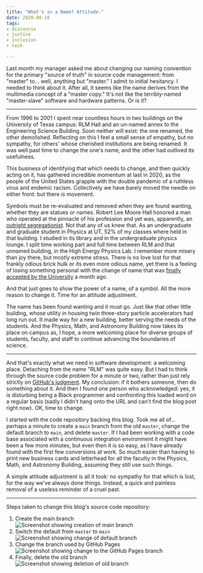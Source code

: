 ```yaml
---
title: "What's in a Name? Attitude."
date: 2020-08-18
tags:
- discourse
- justice
- inclusion
- tech

---
```


Last month my manager asked me about changing our naming convention for the
primary "source of truth" in source code management: from "master" to… well,
anything but "master." I admit to initial hesitancy. I needed to think about it.
After all, it seems like the name derives from the multimedia concept of a
"master copy." It's not like the terribly-named "master-slave" software and
hardware patterns. Or is it?

<!-- truncate -->

---

From 1996 to 2001 I spent near countless hours in two buildings on the
University of Texas campus: RLM Hall and an un-named annex to the Engineering
Science Building. Soon neither will exist: the one renamed, the other
demolished. Reflecting on this I feel a small sense of empathy, but no sympathy,
for others' whose cherished institutions are being renamed. It was well past
time to change the one's name, and the other had outlived its usefulness.

This business of identifying that which needs to change, and then quickly acting
on it, has gathered incredible momentum at last in 2020, as the people of the
United States grapple with the double pandemic of a ruthless virus and endemic
racism. Collectively we have barely moved the needle on either front: but there
_is_ movement.

Symbols must be re-evaluated and removed when they are found wanting, whether
they are statues or names. Robert Lee Moore Hall honored a man who operated at
the pinnacle of his profession and yet was, apparently, an [outright
segregationist](https://thedailytexan.com/2018/02/11/robert-lee-moore-hall-needs-renaming).
Not that any of us knew that. As an undergraduate and graduate student in
Physics at UT, 52% of my classes where held in that building. I studied in its
library and in the undergraduate physics lounge. I split time working part and
full time between RLM and that unnamed building, in the High Energy Physics Lab.
I remember more misery than joy there, but mostly extreme stress. There is no
love lost for that frankly odious brick hulk or its even more odious name, yet
there is a feeling of losing something personal with the change of name that was
[finally accepted by the
University](https://thedailytexan.com/2020/07/13/university-to-rename-RLM-allocate-funds-support-Black-students)
a month ago.

And that just goes to show the power of a name, of a symbol. All the more reason
to change it. Time for an attitude adjustment.

The name has been found wanting and it must go. Just like that other little
building, whose utility in housing twin three-story particle accelerators had
long run out. It made way for a new building, better serving the needs of the
students. And the Physics, Math, and Astronomy Building now takes its place on
campus as, I hope, a more welcoming place for diverse groups of students,
faculty, and staff to continue advancing the boundaries of science.

---

And that's exactly what we need in software development: a welcoming place.
Detaching from the name "RLM" was quite easy. But I had to think through the
source code problem for a minute or two, rather than just rely strictly on
[GitHub's judgment](https://github.com/github/renaming). My conclusion: if it
bothers someone, then do something about it. And then I found one person who
acknowledged: yes, it is disturbing being a Black programmer and confronting
this loaded word on a regular basis (sadly I didn't hang onto the URL and can't
find the blog post right now). OK, time to change.

I started with the code repository backing this blog. Took me all of… perhaps a
minute to create a `main` branch from the old `master`, change the default
branch to `main`, and delete `master`. If I had been working with a code base
associated with a continuous integration environment it might have been a few
more minutes, but even then it is so easy, as I have already found with the
first few conversions at work. So much easier than having to print new business
cards and letterhead for all the faculty in the Physics, Math, and Astronomy
Building, assuming they still use such things.

A simple attitude adjustment is all it took: no sympathy for that which is lost,
for the way we've always done things. Instead, a quick and painless removal of a
useless reminder of a cruel past.

---

Steps taken to change this blog's source code repository:

1. Create the main branch<br>
   ![Screenshot showing creation of main branch](/img/main-create-branch.png)
2. Switch the default from `master` to `main`<br>
   ![Screenshot showing change of default branch](/img/main-switch-default-branch.png)
3. Change the branch used by GitHub Pages<br>
   ![Screenshot showing change to the GitHub Pages branch](/img/main-change-gh-pages.png)
4. Finally, delete the old branch<br>
   ![Screenshot showing deletion of old branch](/img/main-delete-old.png)
